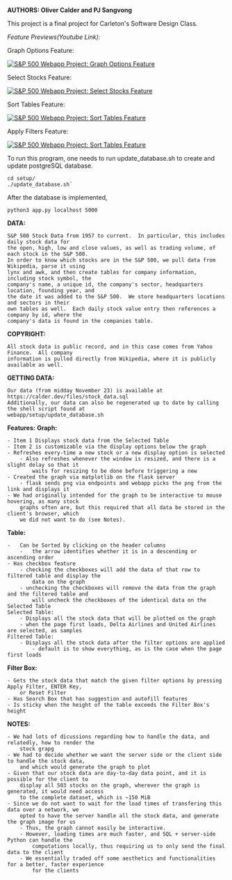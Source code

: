 **AUTHORS: Oliver Calder and PJ Sangvong**

This project is a final project for Carleton's Software Design Class. 

*Feature Previews(Youtube Link):*

Graph Options Feature:

[![S&P 500 Webapp Project: Graph Options Feature](https://img.youtube.com/vi/kt6S3bHTISM/0.jpg)](https://youtu.be/kt6S3bHTISM)


Select Stocks Feature:

[![S&P 500 Webapp Project: Select Stocks Feature](https://img.youtube.com/vi/csYIB2hZ5jg/0.jpg)](https://youtu.be/csYIB2hZ5jg)


Sort Tables Feature:

[![S&P 500 Webapp Project: Sort Tables Feature](https://img.youtube.com/vi/K7OhFcdhk6g/0.jpg)](https://youtu.be/K7OhFcdhk6g)


Apply Filters Feature:

[![S&P 500 Webapp Project: Sort Tables Feature](https://img.youtube.com/vi/KkB5U3r7rmU/0.jpg)](https://youtu.be/KkB5U3r7rmU)


To run this program, one needs to run update_database.sh to create and update postgreSQL database.

```
cd setup/
./update_database.sh`
``` 

After the database is implemented, 

```
python3 app.py localhost 5000
```

**DATA:**  

    S&P 500 Stock Data from 1957 to current.  In particular, this includes daily stock data for
    the open, high, low and close values, as well as trading volume, of each stock in the S&P 500.
    In order to know which stocks are in the S&P 500, we pull data from Wikipedia, parse it using
    lynx and awk, and then create tables for company information, including stock symbol, the
    company's name, a unique id, the company's sector, headquarters location, founding year, and
    the date it was added to the S&P 500.  We store headquarters locations and sectors in their
    own tables as well.  Each daily stock value entry then references a company by id, where the
    company's data is found in the companies table.

**COPYRIGHT:**  
    
    All stock data is public record, and in this case comes from Yahoo Finance.  All company
    information is pulled directly from Wikipedia, where it is publicly available as well.

**GETTING DATA:**  

    Our data (from midday November 23) is available at
    https://calder.dev/files/stock_data.sql
    Additionally, our data can also be regenerated up to date by calling the shell script found at
    webapp/setup/update_database.sh


**Features:**
**Graph:** 

    - Item 1 Displays stock data from the Selected Table
    - Item 2 is customizable via the display options below the graph
    - Refreshes every-time a new stock or a new display option is selected
        - Also refreshes whenever the window is resized, and there is a slight delay so that it
            waits for resizing to be done before triggering a new 
    - Created the graph via matplotlib on the flask server
        - flask sends png via endpoints and webapp picks the png from the link and displays it
    - We had originally intended for the graph to be interactive to mouse hovering, as many stock
        graphs often are, but this required that all data be stored in the client's browser, which
        we did not want to do (see Notes).

**Table:** 

    -   Can be Sorted by clicking on the header columns
        -   the arrow identifies whether it is in a descending or ascending order
    - Has checkbox feature
        - checking the checkboxes will add the data of that row to filtered table and display the
            data on the graph
        - unchecking the checkboxes will remove the data from the graph and the filtered table and
            will uncheck the checkboxes of the identical data on the Selected Table
    Selected Table:
        - Displays all the stock data that will be plotted on the graph
        - when the page first loads, Delta Airlines and United Airlines are selected, as samples
    Filtered Table:
        - Displays all the stock data after the filter options are applied
            - default is to show everything, as is the case when the page first loads

**Filter Box:** 

    - Gets the stock data that match the given filter options by pressing Apply Filter, ENTER Key,
        or Reset Filter
    - Has Search Box that has suggestion and autofill features
    - Is sticky when the height of the table exceeds the Filter Box's height


**NOTES:** 

    - We had lots of dicussions regarding how to handle the data, and relatedly, how to render the
        stock grapg
    - We had to decide whether we want the server side or the client side to handle the stock data,
        and which would generate the graph to plot
    - Given that our stock data are day-to-day data point, and it is possible for the client to
        display all 503 stocks on the graph, wherever the graph is generated, it would need access 
        to the complete dataset, which is ~150 MiB
    - Since we do not want to wait for the load times of transfering this data over a network, we
        opted to have the server handle all the stock data, and generate the graph image for us
        - Thus, the graph cannot easily be interactive.
        - However, loading times are much faster, and SQL + server-side Python can handle the
            computations locally, thus requiring us to only send the final data to the client
        - We essentially traded off some aesthetics and functionalities for a better, faster experience
            for the clients
